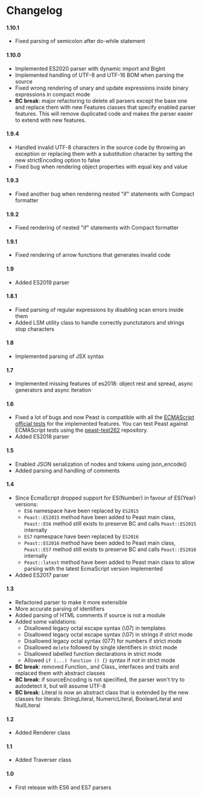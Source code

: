 Changelog
==========

#### 1.10.1
* Fixed parsing of semicolon after do-while statement

#### 1.10.0
* Implemented ES2020 parser with dynamic import and BigInt
* Implemented handling of UTF-8 and UTF-16 BOM when parsing the source
* Fixed wrong rendering of unary and update expressions inside binary expressions in compact mode
* __BC break__: major refactoring to delete all parsers except the base one and replace them with new Features classes that specify enabled parser features. This will remove duplicated code and makes the parser easier to extend with new features.

#### 1.9.4
* Handled invalid UTF-8 characters in the source code by throwing an exception or replacing them with a substitution character by setting the new strictEncoding option to false
* Fixed bug when rendering object properties with equal key and value

#### 1.9.3
* Fixed another bug when rendering nested "if" statements with Compact formatter

#### 1.9.2
* Fixed rendering of nested "if" statements with Compact formatter

#### 1.9.1
* Fixed rendering of arrow functions that generates invalid code

#### 1.9
* Added ES2019 parser

#### 1.8.1
* Fixed parsing of regular expressions by disabling scan errors inside them
* Added LSM utility class to handle correctly punctutators and strings stop characters

#### 1.8
* Implemented parsing of JSX syntax

#### 1.7
* Implemented missing features of es2018: object rest and spread, async generators and async iteration

#### 1.6
* Fixed a lot of bugs and now Peast is compatible with all the [ECMAScript official tests](https://github.com/tc39/test262) for the implemented features. You can test Peast against ECMAScript tests using the [peast-test262](https://github.com/mck89/peast-test262) repository.
* Added ES2018 parser

#### 1.5
* Enabled JSON serialization of nodes and tokens using json_encode()
* Added parsing and handling of comments

#### 1.4
* Since EcmaScript dropped support for ES(Number) in favour of ES(Year) versions:
    * `ES6` namespace have been replaced by `ES2015`
    * `Peast::ES2015` method have been added to Peast main class, `Peast::ES6` method still exists to preserve BC and calls `Peast::ES2015` internally
    * `ES7` namespace have been replaced by `ES2016`
    * `Peast::ES2016` method have been added to Peast main class, `Peast::ES7` method still exists to preserve BC and calls `Peast::ES2016` internally
    * `Peast::latest` method have been added to Peast main class to allow parsing with the latest EcmaScript version implemented
* Added ES2017 parser

#### 1.3
* Refactored parser to make it more extensible
* More accurate parsing of identifiers
* Added parsing of HTML comments if source is not a module
* Added some validations:
    * Disallowed legacy octal escape syntax (\07) in templates
    * Disallowed legacy octal escape syntax (\07) in strings if strict mode
    * Disallowed legacy octal syntax (077) for numbers if strict mode
    * Disallowed `delete` followed by single identifiers in strict mode
    * Disallowed labelled function declarations in strict mode
    * Allowed `if (...) function () {}` syntax if not in strict mode
* __BC break__: removed Function_ and Class_ interfaces and traits and replaced them with abstract classes
* __BC break__: if sourceEncoding is not specified, the parser won't try to autodetect it, but will assume UTF-8
* __BC break__: Literal is now an abstract class that is extended by the new classes for literals: StringLiteral, NumericLiteral, BooleanLiteral and NullLiteral

#### 1.2
* Added Renderer class

#### 1.1
* Added Traverser class

#### 1.0
* First release with ES6 and ES7 parsers
